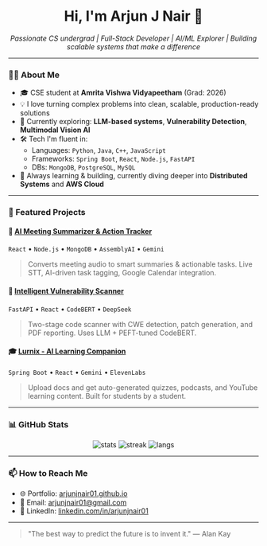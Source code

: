 <h1 align="center">Hi, I'm Arjun J Nair 👋</h1>
<p align="center">
  <em>Passionate CS undergrad | Full-Stack Developer | AI/ML Explorer | Building scalable systems that make a difference</em>
</p>

---

### 👨‍💻 About Me

- 🎓 CSE student at **Amrita Vishwa Vidyapeetham** (Grad: 2026)
- 💡 I love turning complex problems into clean, scalable, production-ready solutions
- 🔬 Currently exploring: **LLM-based systems**, **Vulnerability Detection**, **Multimodal Vision AI**
- 🛠️ Tech I'm fluent in:
  - Languages: `Python`, `Java`, `C++`, `JavaScript`
  - Frameworks: `Spring Boot`, `React`, `Node.js`, `FastAPI`
  - DBs: `MongoDB`, `PostgreSQL`, `MySQL`
- 🌱 Always learning & building, currently diving deeper into **Distributed Systems** and **AWS Cloud**

---

### 🚀 Featured Projects

#### 🧠 [AI Meeting Summarizer & Action Tracker](https://github.com/arjunjnair01/meeting-summarizer)
`React` • `Node.js` • `MongoDB` • `AssemblyAI` • `Gemini`
> Converts meeting audio to smart summaries & actionable tasks. Live STT, AI-driven task tagging, Google Calendar integration.

#### 🔐 [Intelligent Vulnerability Scanner](https://github.com/arjunjnair01/vuln-scanner)
`FastAPI` • `React` • `CodeBERT` • `DeepSeek`
> Two-stage code scanner with CWE detection, patch generation, and PDF reporting. Uses LLM + PEFT-tuned CodeBERT.

#### 🎓 [Lurnix - AI Learning Companion](https://github.com/arjunjnair01/lurnix)
`Spring Boot` • `React` • `Gemini` • `ElevenLabs`
> Upload docs and get auto-generated quizzes, podcasts, and YouTube learning content. Built for students by a student.

---

### 📊 GitHub Stats

<p align="center">
  <img src="https://github-readme-stats.vercel.app/api?username=arjunjnair01&show_icons=true&theme=tokyonight" alt="stats" />
  <img src="https://streak-stats.demolab.com/?user=arjunjnair01&theme=tokyonight" alt="streak" />
  <img src="https://github-readme-stats.vercel.app/api/top-langs/?username=arjunjnair01&layout=compact&theme=tokyonight" alt="langs" />
</p>

---

### 📫 How to Reach Me

- 🌐 Portfolio: [arjunjnair01.github.io](https://arjunjnair01.github.io)
- 📧 Email: arjunjnair01@gmail.com
- 🧾 LinkedIn: [linkedin.com/in/arjunjnair01](https://www.linkedin.com/in/arjunjnair01)

---

> "The best way to predict the future is to invent it." — Alan Kay
